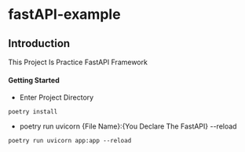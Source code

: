 # fastAPI-example

## Introduction

This Project Is Practice FastAPI Framework


#### Getting Started

- Enter Project Directory
```
poetry install
```

- poetry run uvicorn {File Name}:{You Declare The FastAPI} --reload
```
poetry run uvicorn app:app --reload
```